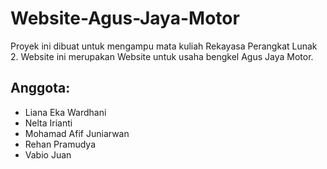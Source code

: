 # Website-Agus-Jaya-Motor

Proyek ini dibuat untuk mengampu mata kuliah Rekayasa Perangkat Lunak 2. Website ini merupakan Website untuk usaha bengkel Agus Jaya Motor.

## Anggota:
- Liana Eka Wardhani
- Nelta Irianti
- Mohamad Afif Juniarwan
- Rehan Pramudya
- Vabio Juan
